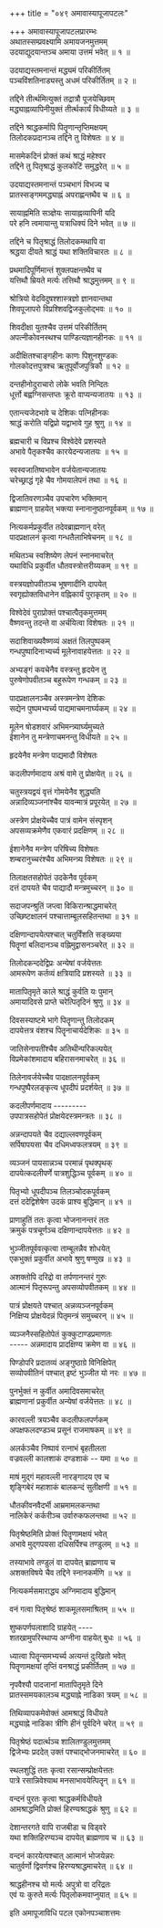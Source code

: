 +++
title = "०४९ अमावास्यापूजापटलः"

+++
अमावास्यापूजापटलप्रारम्भः    
अथातस्सम्प्रवक्ष्यामि अमायजनमुत्तमम्  
उदयाद्युदयान्तञ्च अमाया उत्तमं भवेत् ॥ १ ॥


उदयाद्यस्तमनान्तं मद्ध्यमं परिकीर्तितम्  
पञ्चविंशतिनाड्यस्तु अधमं परिकीर्तितम् ॥ २ ॥


तद्दिने तीर्त्थमित्युक्तं तद्रात्रौ पूजयेच्छिवम्  
मद्ध्याह्नव्यापिनीयुक्तं तीर्त्थकार्यं विधीय्यते ॥ ३ ॥


तद्दिने श्राद्धकर्मापि पितॄणान्तृप्तिमक्षयम्  
तिलोदकप्रदानञ्च तद्दिने तु विशेषतः ॥ ४ ॥


मासमेकदिनं प्रोक्तं कथं श्राद्धं महेश्वर  
तद्दिने तु पितृश्राद्धं कुलकोटिं समुद्धरेत् ॥ ५ ॥


उदयाद्यस्तमनान्तं पञ्चभागं विभज्य च  
प्रातस्सङ्गममद्ध्याह्नं अपराह्णन्तथैव च ॥ ६ ॥


सायाह्नमिति सञ्ज्ञेयः सायाह्नव्यापिनी यदि  
परे हनि त्वमायान्तु यत्राधिक्यं दिने भवेत् ॥ ७ ॥


तद्दिने च पितृश्राद्धं तिलोदकमथापि वा  
श्रद्धया दीयते श्राद्धं यथा शक्तिविचारतः ॥ ८ ॥


प्रथमादिपूर्णिमान्तं शुक्लपक्षन्तथैव च  
यत्तिथौ म्रियते मर्त्यः तत्तिथौ श्राद्धमुत्तमम् ॥ ९ ॥


श्रोत्रियो वेदविदुषश्शास्त्रज्ञो ज्ञानवान्तथा  
शिवपूजापरो विप्रश्शिवद्विजकुलोद्भवः ॥ १० ॥


शिवदीक्षा युतश्चैव उत्तमं परिकीर्तितम्  
अपत्नीकोवनस्थश्च पाण्डित्यज्ञानहीनकः ॥ ११ ॥



अदीक्षितश्चाङ्गहीनः काणः पिशुनशुण्डकः  
गोलकोदत्तपुत्रश्च ऋतुपूर्वोजपुत्रिकौ ॥ १२ ॥


दन्तहीनोदुराचारो लोके भवति निन्दितः  
धूर्त्तो बह्वग्निसन्तप्तः क्रूरो वाप्यन्यजातयः ॥ १३ ॥


एतान्त्यजेदभावे च देशिकः पत्निहीनकः  
श्राद्धं करोति यद्विप्रो यद्वाभावे गुह श्रुणु ॥ १४ ॥


ब्रह्मचारी च विप्रश्च विश्वेदेवे प्रशस्यते  
अभावे पैतृकश्चैव कारयेदन्यजातयः ॥ १५ ॥


स्वस्वजातिष्वभावेन वर्जयेतान्यजातयः  
चरेच्छ्राद्धं गृहे चैव गोमयालेपनं तथा ॥ १६ ॥


द्विजातिवरणञ्चैव उपचारेण भक्तिमान्  
ब्राह्मणान् ग्राहयेत् भक्त्या स्नानानुष्ठानपूर्वकम् ॥ १७ ॥


नित्यकर्मप्रकुर्वीत तदेवब्राह्मणान् वरेत्  
पादप्रक्षालनं कृत्वा गन्धतैलाभिषेचनम् ॥ १८ ॥


मथितञ्च स्वशिष्येण लेपनं स्नानमाचरेत्  
यथाविधि प्रकुर्वीत धौतवस्त्रोत्तरीय्यकम् ॥ १९ ॥


वस्त्रयज्ञोपवीतञ्च भूषणादीनि दापयेत्  
स्वगृह्योक्तविधानेन वह्निकार्यं पुराकृतम् ॥ २० ॥


विश्वेदेवं पुराप्रोक्तं पश्चात्पैतृकमुत्तमम्  
वैष्णवन्तु तदन्ते वा अर्चयित्वा विशेषतः ॥ २१ ॥


सदाशिवाख्यवैष्णव्यं अक्षतं तिलपुष्पकम्  
गन्धपुष्पादिनाभ्यर्च्य मूलेनावाहयेत्ततः ॥ २२ ॥


अभ्यङ्गं कवचेनैव वस्त्रन्तु हृदयेन तु  
पुरुषेणोपवीतञ्च बहुरूपेण गन्धकम् ॥ २३ ॥


पादप्रक्षालनञ्चैव अस्त्रमन्त्रेण देशिकः  
सद्येन पुष्पमभ्यर्च्य पाद्यमाचमनार्घ्यकम् ॥ २४ ॥


मूलेन षोडशवारं अभिमन्त्र्यार्घ्यमुच्यते  
ईशानेन तु मन्त्रेणाचमनन्तु विधीयते ॥ २५ ॥


हृदयेनैव मन्त्रेण पाद्यमादौ विशेषतः  

कदलीपर्णमादाय अश्रं वामे तु प्रोक्षयेत् ॥ २६ ॥


चतुस्त्रयद्वयं वृत्तं गोमयेनैव शुद्ध्यति  
अन्नादिव्यञ्जनांश्चैव यावन्मात्रं प्रपूरयेत् ॥ २७ ॥


अस्त्रेण प्रोक्षयेच्चैव पात्रं वामेन संस्पृशन्  
अपसव्यक्रमेणैव एकवारं प्रदक्षिणम् ॥ २८ ॥


ईशानेनैव मन्त्रेण परिषिच्य विशेषतः  
शम्बरानुच्चरंश्चैव अभिमन्त्र्य विशेषतः ॥ २९ ॥


तिलाक्षतसहोपेतं उदकेनैव पूर्वकम्  
दत्तं दापयते चैव पाद्यादौ मन्त्रमुच्चरन् ॥ ३० ॥


सदाजपन्श्रुतिं जप्त्वा विकिरान्श्राद्धमाचरेत्  
उच्छिष्टक्षालनं पश्चात्ताम्बूलसहितन्तथा ॥ ३१ ॥


दक्षिणान्दापयेत्पश्चात् चतुर्विंशति सङ्ख्यया  
पितॄणां बलिदानञ्च वह्निमुद्वासनञ्चरेत् ॥ ३२ ॥


तिलोदकन्ददेद्विप्रः अन्येषां वर्जयेत्ततः  
आमरूपेण कर्तव्यं क्षत्रियादि प्रशस्यते ॥ ३३ ॥


मातापितृमृते काले श्राद्धं कुर्वति यः पुमान्  
अमायादिवसे प्राप्ते चरेत्पितृदिनं श्रुणु ॥ ३४ ॥


दिवसस्याष्टमे भागे पितॄणान्तु तिलोदकम्  
दापयेत्तत्र वंशश्च पितॄनाचार्यदेशिकः ॥ ३५ ॥


जातिसेनापतींश्चैव अतिथीन्परिकल्पयेत्  
विप्रमेकांशमादाय बहिरासनमाचरेत् ॥ ३६ ॥


तिलेनावर्जयेच्चैव पादक्षालनपूर्वकम्  
गन्धपुष्पैरलङ्कृत्य धूपदीपं प्रदर्शयेत् ॥ ३७ ॥


कदलीपर्णमादाय ---------  
उपपात्रसहोपेतं प्रोक्षयेदस्त्रमन्त्रतः ॥ ३८ ॥


अन्नन्दापयते चैव दद्याल्लवणपूर्वकम्  
सर्पिषापयसा चैव दधिमध्वफलत्रयम् ॥ ३९ ॥


व्यञ्जनं पायसान्नञ्च परमान्नं पृथक्पृथक्  
दापयेत्कदलीपर्णे पात्रशुद्धिञ्च पूर्वकम् ॥ ४० ॥



पितृभ्यो धूपदीपञ्च तिलञ्चोदकपूर्वकम्  
दत्तं ददेद्विशेषेण उदकं प्राश्य बुद्धिमान् ॥ ४१ ॥


प्राणाहुतिं ततः कृत्वा भोजनानन्तरं ततः  
क्रमुकं पत्रचूर्णञ्च दक्षिणान्दापयेत्ततः ॥ ४२ ॥


भुञ्जीतपूर्ववत्कृत्वा ताम्बूलन्नैव शोधयेत्  
एकभुक्तं प्रकुर्वीत अभावे श्रुणु षण्मुख ॥ ४३ ॥


अशक्तोपि दरिद्रो वा तर्पणानन्तरं गुरुः  
आत्मानं पितृरूपन्तु अपसव्योपवीतकम् ॥ ४४ ॥


पात्रं प्रोक्षयते पश्चात् अन्नव्यञ्जनपूर्वकम्  
निक्षिप्य प्रोक्षयेदन्नं पितृमन्त्रं समुच्चरन् ॥ ४५ ॥


व्यञ्जनैस्सहितोपेतं कुक्कुटाण्डप्रमाणतः  
----- अन्नमादाय प्रादक्षिण्य क्रमेण वा ॥ ४६ ॥


पिण्डोपरि प्रदातव्यं अङ्गुष्ठाग्रे विनिक्षिपेत्  
सव्योपवीतिनं पश्चात् इष्टं भुञ्जीत यो नरः ॥ ४७ ॥


पुनर्भुक्तं न कुर्वीत अमादिवसमाचरेत्  
ब्राह्मणानां प्रकुर्वीत अन्येषां वर्जयेत्ततः ॥ ४८ ॥


कारवल्ली त्रयञ्चैव कदलीफलपर्णकम्  
अपक्षफलदण्डञ्च प्रसूनं राजमाषकम् ॥ ४९ ॥


अलर्कञ्चैव निष्पावं रत्नाभं बृहतीलता  
वज्रवल्ली कालशाकं दण्डशाकं -- यमा ॥ ५० ॥


माषं मुद्गं महावल्ली नारङ्गादय एव च  
शृङ्गिबेरं महाशाकं बालकन्दं सुतीक्षणी ॥ ५१ ॥


धौतकीवनवैदर्भी आम्रमामलकन्तथा  
नालिकेरं कर्करीञ्च उर्वारुकफलन्तथा ॥ ५२ ॥


पितृश्रेष्ठमिति प्रोक्तं पितॄणामक्षयं भवेत्  
अभावे मुद्गपयसा दधिसर्पिश्च तण्डुलम् ॥ ५३ ॥


तस्याभावे तण्डुलं वा दापयेत् ब्राह्मणाय च  
अशक्तविषये चैव तद्दिने स्नानकर्मणि ॥ ५४ ॥


नित्यकर्मसमाराद्ध्य अग्निमादाय बुद्धिमान्  

वनं गत्वा पितृश्रेष्ठं शाकमूलसमाश्रितम् ॥ ५५ ॥


शुष्कपर्णपलाशादि ग्राहयेत् ----  
शतखामुपरिस्थाप्य अग्नीना वाहयेत् बुधः ॥ ५६ ॥


ध्यात्वा पितॄन्समभ्यर्च्य अत्यन्तं दुःखितो भवेत्  
पितॄणामक्षयां तृप्तिं वनश्राद्धं प्रकीर्तितम् ॥ ५७ ॥


नृपवैश्यौ पादजानां मातापितृमृते दिने  
प्रातस्समयकालञ्च मद्ध्याह्ने नाडिका त्रयम् ॥ ५८ ॥


तिथिव्यापकमेवोक्तं आमश्राद्धं विधीयते  
मद्ध्याह्ने नाडिका त्रीणि हीनं पूर्वदिने चरेत् ॥ ५९ ॥


पितृश्रेष्ठं पदार्त्थञ्च शालितण्डुलमुत्तमम्  
द्विजेभ्यः प्रददेत् उक्तं पश्चाद्भोजनमाचरेत् ॥ ६० ॥


स्थलशुद्धिं ततः कृत्वा रसान्सम्प्रोक्षयेत्ततः  
पात्रे रसान्निवेश्याथ मनसाभावयेत्पितॄन् ॥ ६१ ॥


वन्दनं पुरतः कृत्वा श्राद्धकर्मविधीयते  
आमश्राद्धमिति प्रोक्तं हिरण्यश्राद्धकं श्रुणु ॥ ६२ ॥


देशान्तरगते वापि राजबीडा च विड्वरे  
यथा शक्तिहिरण्यञ्च दापयेत् ब्राह्मणाय च ॥ ६३ ॥


वन्दनं कारयेत्पश्चात् आत्मानं भोजयेन्नरः  
चातुर्वर्णो द्विवर्णश्च हिरण्यश्राद्धमाचरेत् ॥ ६४ ॥


श्राद्धहीनश्च यो मर्त्यः अपुत्रो वा दरिद्रतः  
एवं यः कुरुते मर्त्यः पितृलोकमवाप्नुयात् ॥ ६५ ॥


इति अमापूजाविधि पटल एकोनपञ्चाशत्तमः  
